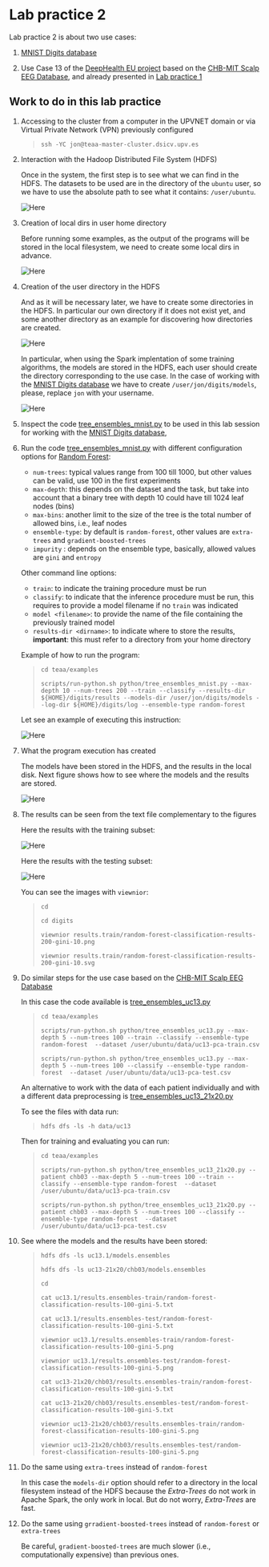 # Lab practice 2

Lab practice 2 is about two use cases:

1. [MNIST Digits database](https://en.wikipedia.org/wiki/MNIST_database)

2. Use Case 13 of the [DeepHealth EU project](https://deephealth-project.eu)
   based on the [CHB-MIT Scalp EEG Database](https://physionet.org/lightwave/?db=chbmit/1.0.0),
   and already presented in [Lab practice 1](../pract_1)


## Work to do in this lab practice

1. Accessing to the cluster from a computer in the UPVNET domain or via Virtual Private Network (VPN) previously configured

    >    `ssh -YC jon@teaa-master-cluster.dsicv.upv.es`

2. Interaction with the Hadoop Distributed File System (HDFS)

   Once in the system, the first step is to see what we can find in the HDFS.
   The datasets to be used are in the directory of the `ubuntu` user, so we have
   to use the absolute path to see what it contains: `/user/ubuntu`.

   ![Here](figures/hdfs-01.png)

3. Creation of local dirs in user home directory

   Before running some examples, as the output of the programs will be stored in the
   local filesystem, we need to create some local dirs in advance.

   ![Here](figures/creating-local-dirs.png)

4. Creation of the user directory in the HDFS

   And as it will be necessary later, we have to create some directories in the HDFS.
   In particular our own directory if it does not exist yet, and some another
   directory as an example for discovering how directories are created.

   ![Here](figures/hdfs-creating-user-dirs.png)

   In particular, when using the Spark implentation of some training algorithms, the
   models are stored in the HDFS, each user should create the directory corresponding
   to the use case. In the case of working with the 
   [MNIST Digits database](https://en.wikipedia.org/wiki/MNIST_database)
   we have to create `/user/jon/digits/models`, please, replace `jon` with your username.

   ![Here](figures/hdfs-creating-models-dirs.png)


5. Inspect the code [tree_ensembles_mnist.py](../../portal.dsic/examples/python/tree_ensembles_mnist.py)
   to be used in this lab session for working with the
   [MNIST Digits database](https://en.wikipedia.org/wiki/MNIST_database),

6. Run the code [tree_ensembles_mnist.py](../../portal.dsic/examples/python/tree_ensembles_mnist.py)
   with different configuration options for [Random Forest](https://en.wikipedia.org/wiki/Random_forest):
    

    - `num-trees`: typical values range from 100 till 1000, but other values can be valid, use 100 in the first experiments
    - `max-depth`: this depends on the dataset and the task, but take into account that a binary tree with depth 10 could have till 1024 leaf nodes (bins)
    - `max-bins`: another limit to the size of the tree is the total number of allowed bins, i.e., leaf nodes
    - `ensemble-type`: by default is `random-forest`, other values are `extra-trees` and `gradient-boosted-trees`
    - `impurity` : depends on the ensemble type, basically, allowed values are `gini` and `entropy`

    Other command line options:

    - `train`: to indicate the training procedure must be run
    - `classify`: to indicate that the inference procedure must be run, this requires to provide a model filename if no `train` was indicated
    - `model <filename>`: to provide the name of the file containing the previously trained model
    - `results-dir <dirname>`: to indicate where to store the results, **important**: this must refer to a directory from your home directory

    Example of how to run the program:

    >
    >    `cd teaa/examples`
    >
    >    `scripts/run-python.sh python/tree_ensembles_mnist.py --max-depth 10 --num-trees 200 --train --classify --results-dir ${HOME}/digits/results --models-dir /user/jon/digits/models --log-dir ${HOME}/digits/log --ensemble-type random-forest`
    >

    Let see an example of executing this instruction:

    ![Here](figures/run-example-001.png)

7. What the program execution has created

   The models have been stored in the HDFS, and the results in the local disk.
   Next figure shows how to see where the models and the results are stored.

   ![Here](figures/run-example-002.png)

8. The results can be seen from the text file complementary to the figures

   Here the results with the training subset:

   ![Here](figures/run-example-003.png)

   Here the results with the testing subset:

   ![Here](figures/run-example-004.png)

   You can see the images with `viewnior`:

    >
    > `cd`
    > 
    > `cd digits`
    >
    > `viewnior results.train/random-forest-classification-results-200-gini-10.png`
    >
    > `viewnior results.train/random-forest-classification-results-200-gini-10.svg`
    >

9. Do similar steps for the use case based on the
   [CHB-MIT Scalp EEG Database](https://physionet.org/lightwave/?db=chbmit/1.0.0)

    In this case the code available is
    [tree_ensembles_uc13.py](../../portal.dsic/examples/python/tree_ensembles_uc13.py)

    >
    >    `cd teaa/examples`
    >
    >    `scripts/run-python.sh python/tree_ensembles_uc13.py --max-depth 5 --num-trees 100 --train --classify --ensemble-type random-forest  --dataset /user/ubuntu/data/uc13-pca-train.csv`
    >
    >    `scripts/run-python.sh python/tree_ensembles_uc13.py --max-depth 5 --num-trees 100 --classify --ensemble-type random-forest  --dataset /user/ubuntu/data/uc13-pca-test.csv`
    >

    An alternative to work with the data of each patient individually and with a different data preprocessing is 
    [tree_ensembles_uc13_21x20.py](../../portal.dsic/examples/python/tree_ensembles_uc13_21x20.py)

    To see the files with data run:

    >
    > `hdfs dfs -ls -h data/uc13`
    >

    Then for training and evaluating you can run:

    >
    >    `cd teaa/examples`
    >
    >    `scripts/run-python.sh python/tree_ensembles_uc13_21x20.py --patient chb03 --max-depth 5 --num-trees 100 --train --classify --ensemble-type random-forest  --dataset /user/ubuntu/data/uc13-pca-train.csv`
    >
    >    `scripts/run-python.sh python/tree_ensembles_uc13_21x20.py --patient chb03 --max-depth 5 --num-trees 100 --classify --ensemble-type random-forest  --dataset /user/ubuntu/data/uc13-pca-test.csv`
    >

10. See where the models and the results have been stored:

    >
    > `hdfs dfs -ls uc13.1/models.ensembles`
    >
    > `hdfs dfs -ls uc13-21x20/chb03/models.ensembles`
    >
    > `cd`
    >
    > `cat uc13.1/results.ensembles-train/random-forest-classification-results-100-gini-5.txt`
    >
    > `cat uc13.1/results.ensembles-test/random-forest-classification-results-100-gini-5.txt`
    >
    > `viewnior uc13.1/results.ensembles-train/random-forest-classification-results-100-gini-5.png`
    >
    > `viewnior uc13.1/results.ensembles-test/random-forest-classification-results-100-gini-5.png`
    >
    > `cat uc13-21x20/chb03/results.ensembles-train/random-forest-classification-results-100-gini-5.txt`
    >
    > `cat uc13-21x20/chb03/results.ensembles-test/random-forest-classification-results-100-gini-5.txt`
    >
    > `viewnior uc13-21x20/chb03/results.ensembles-train/random-forest-classification-results-100-gini-5.png`
    >
    > `viewnior uc13-21x20/chb03/results.ensembles-test/random-forest-classification-results-100-gini-5.png`
    >

11. Do the same using `extra-trees` instead of `random-forest`

    In this case the `models-dir` option should refer to a directory in the local filesystem instead of the HDFS
    because the _Extra-Trees_ do not work in Apache Spark, the only work in local.
    But do not worry, _Extra-Trees_  are fast.

12. Do the same using `grradient-boosted-trees` instead of `random-forest` or `extra-trees` 

    Be careful, `gradient-boosted-trees` are much slower (i.e., computationally expensive) than previous ones.

